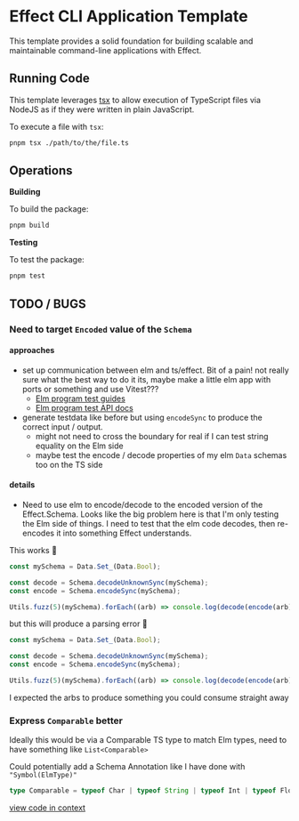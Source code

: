 # Effect CLI Application Template

This template provides a solid foundation for building scalable and maintainable command-line applications with Effect.

## Running Code

This template leverages [tsx](https://tsx.is) to allow execution of TypeScript files via NodeJS as if they were written in plain JavaScript.

To execute a file with `tsx`:

```sh
pnpm tsx ./path/to/the/file.ts
```

## Operations

**Building**

To build the package:

```sh
pnpm build
```

**Testing**

To test the package:

```sh
pnpm test
```

## TODO / BUGS

### Need to target `Encoded` value of the `Schema`

#### approaches

- set up communication between elm and ts/effect. Bit of a pain! not really sure what the best way to do it its, maybe make a little elm app with ports or something and use Vitest???
  - [Elm program test guides](https://web.archive.org/web/20221225214211/https://elm-program-test.netlify.app/)
  - [Elm program test API docs](https://package.elm-lang.org/packages/avh4/elm-program-test/latest)
- generate testdata like before but using `encodeSync` to produce the correct input / output.
  - might not need to cross the boundary for real if I can test string equality on the Elm side
  - maybe test the encode / decode properties of my elm `Data` schemas too on the TS side

#### details

- Need to use elm to encode/decode to the encoded version of the Effect.Schema. Looks like the big problem here is that I'm only testing the Elm side of things. I need to test that the elm code decodes, then re-encodes it into something Effect understands.

This works 🥳

```ts
const mySchema = Data.Set_(Data.Bool);

const decode = Schema.decodeUnknownSync(mySchema);
const encode = Schema.encodeSync(mySchema);

Utils.fuzz(5)(mySchema).forEach((arb) => console.log(decode(encode(arb))));
```

but this will produce a parsing error 💩

```ts
const mySchema = Data.Set_(Data.Bool);

const decode = Schema.decodeUnknownSync(mySchema);
const encode = Schema.encodeSync(mySchema);

Utils.fuzz(5)(mySchema).forEach((arb) => console.log(decode(encode(arb))));
```

I expected the arbs to produce something you could consume straight away

### Express `Comparable` better

Ideally this would be via a Comparable TS type to match Elm types, need to have something like `List<Comparable>`

Could potentially add a Schema Annotation like I have done with `"Symbol(ElmType)"`

```typescript
type Comparable = typeof Char | typeof String | typeof Int | typeof Float;
```

[view code in context](https://github.com/aaaaargZombies/effect-schema-to-elm/blob/fced363fcc5cca3087accdd7f616a574710adff9/src/Data.ts#L5-L7)
